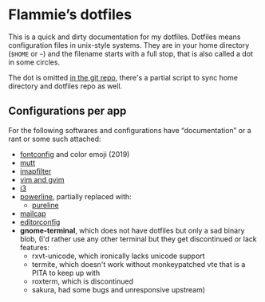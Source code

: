 # Flammie’s dotfiles

This is a quick and dirty documentation for my dotfiles. Dotfiles means
configuration files in unix-style systems. They are in your home directory
(`$HOME` or `~`) and the filename starts with a full stop, that is also called
a dot in some circles.

The dot is omitted [in the git repo](https://github.com/flammie/dotfiles/),
there's a partial script to sync home directory and dotfiles repo as well.

## Configurations per app

For the following softwares and configurations have “documentation” or a rant
or some such attached:

* [fontconfig](fontconfig.html) and color emoji (2019)
* [mutt](mutt.html)
* [imapfilter](imapfilter.html)
* [vim and gvim](vim.html)
* [i3](i3.html)
* [powerline](powerline.html), partially replaced with:
  * [pureline](pureline.html)
* [mailcap](mailcap.html)
* [editorconfig](editorconfig.html)
* **gnome-terminal**, which does not have dotfiles but only a sad binary blob,
  (I'd rather use any other terminal but they get discontinued or lack features:
  * rxvt-unicode, which ironically lacks unicode support
  * termite, which doesn't work without monkeypatched vte that is a PITA to keep
    up with
  * roxterm, which is discontinued
  * sakura, had some bugs and unresponsive upstream)
